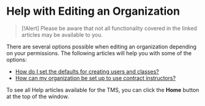 # Help with Editing an Organization

> [!Alert] Please be aware that not all functionality covered in the linked articles may be available to you.

There are several options possible when editing an organization depending on your permissions. The following articles will help you with some of the options: 

- [How do I set the defaults for creating users and classes?](../tms-administrators/tms-fundamentals/set-defaults-for-creating-users-and-classes.md)
- [How can my organization be set up to use contract instructors?](../tms-administrators/users/instructor-management/set-up-organization-to-use-contract-instructors.md)

To see all Help articles available for the TMS, you can click the **Home** button at the top of the window.